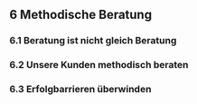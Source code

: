 ##  6 Methodische Beratung

### 6.1 Beratung ist nicht gleich Beratung

### 6.2 Unsere Kunden methodisch beraten

### 6.3 Erfolgbarrieren überwinden

